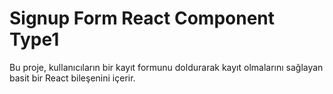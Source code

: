 # Signup Form React Component Type1

Bu proje, kullanıcıların bir kayıt formunu doldurarak kayıt olmalarını sağlayan basit bir React bileşenini içerir.
